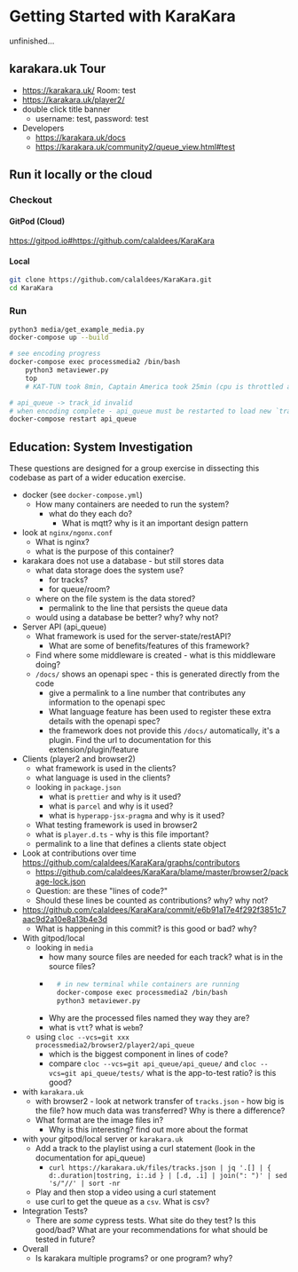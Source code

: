 Getting Started with KaraKara
=============================

unfinished...

karakara.uk Tour
-----------

* https://karakara.uk/
    Room: test
* https://karakara.uk/player2/
* double click title banner
    * username: test, password: test
* Developers
    * https://karakara.uk/docs
    * https://karakara.uk/community2/queue_view.html#test


Run it locally or the cloud
--------------

### Checkout

#### GitPod (Cloud)
https://gitpod.io#https://github.com/calaldees/KaraKara

#### Local
```bash
git clone https://github.com/calaldees/KaraKara.git
cd KaraKara
```

### Run
```bash
python3 media/get_example_media.py
docker-compose up --build

# see encoding progress
docker-compose exec processmedia2 /bin/bash
    python3 metaviewer.py
    top
    # KAT-TUN took 8min, Captain America took 25min (cpu is throttled after light use)

# api_queue -> track_id invalid
# when encoding complete - api_queue must be restarted to load new `tracks.json`
docker-compose restart api_queue
```


Education: System Investigation
-------------------------------

These questions are designed for a group exercise in dissecting this codebase as part of a wider education exercise.

* docker (see `docker-compose.yml`)
    * How many containers are needed to run the system?
        * what do they each do?
            * What is mqtt? why is it an important design pattern
* look at `nginx/ngonx.conf`
    * What is nginx?
    * what is the purpose of this container?
* karakara does not use a database - but still stores data
    * what data storage does the system use?
        * for tracks?
        * for queue/room?
    * where on the file system is the data stored?
        * permalink to the line that persists the queue data
    * would using a database be better? why? why not?
* Server API (api_queue)
    * What framework is used for the server-state/restAPI?
        * What are some of benefits/features of this framework?
    * Find where some middleware is created - what is this middleware doing?
    * `/docs/` shows an openapi spec - this is generated directly from the code
        * give a permalink to a line number that contributes any information to the openapi spec
        * What language feature has been used to register these extra details with the openapi spec?
        * the framework does not provide this `/docs/` automatically, it's a plugin. Find the url to documentation for this extension/plugin/feature
* Clients (player2 and browser2)
    * what framework is used in the clients?
    * what language is used in the clients?
    * looking in `package.json`
        * what is `prettier` and why is it used?
        * what is `parcel` and why is it used?
        * what is `hyperapp-jsx-pragma` and why is it used?
    * What testing framework is used in browser2
    * what is `player.d.ts` - why is this file important?
    * permalink to a line that defines a clients state object
* Look at contributions over time https://github.com/calaldees/KaraKara/graphs/contributors
    * https://github.com/calaldees/KaraKara/blame/master/browser2/package-lock.json
    * Question: are these "lines of code?"
    * Should these lines be counted as contributions? why? why not?
* https://github.com/calaldees/KaraKara/commit/e6b91a17e4f292f3851c7aac9d2a10e8a13b4e3d
    * What is happening in this commit? is this good or bad? why?
* With gitpod/local
    * looking in `media` 
        * how many source files are needed for each track? what is in the source files?
        * ```bash
            # in new terminal while containers are running
            docker-compose exec processmedia2 /bin/bash
            python3 metaviewer.py
            ```
        * Why are the processed files named they way they are?
        * what is `vtt`? what is `webm`?
    * using  `cloc --vcs=git xxx` `processmedia2/browser2/player2/api_queue`
        * which is the biggest component in lines of code?
        * compare `cloc --vcs=git api_queue/api_queue/` and `cloc --vcs=git api_queue/tests/` what is the app-to-test ratio? is this good?
* with `karakara.uk`
    * with browser2 - look at network transfer of `tracks.json` - how big is the file? how much data was transferred? Why is there a difference?
    * What format are the image files in?
        * Why is this interesting? find out more about the format
* with your gitpod/local server or `karakara.uk`
    * Add a track to the playlist using a curl statement (look in the documentation for api_queue)
        * `curl https://karakara.uk/files/tracks.json | jq '.[] | { d:.duration|tostring, i:.id } | [.d, .i] | join(": ")' | sed 's/"//' | sort -nr`
    * Play and then stop a video using a curl statement
    * use curl to get the queue as a `csv`. What is csv?
* Integration Tests?
    * There are _some_ cypress tests. What site do they test? Is this good/bad? What are your recommendations for what should be tested in future?
* Overall
    * Is karakara multiple programs? or one program? why?
